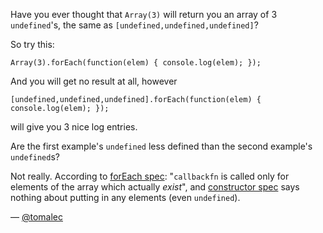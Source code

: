 Have you ever thought that `Array(3)` will return you an array of 3 `undefined`'s,
the same as `[undefined,undefined,undefined]`?

So try this:

```
Array(3).forEach(function(elem) { console.log(elem); });
```

And you will get no result at all, however

```
[undefined,undefined,undefined].forEach(function(elem) { console.log(elem); });
```

will give you 3 nice log entries.

Are the first example's `undefined` less defined than the second example's `undefined`s?

Not really. According to [forEach spec](http://www.ecma-international.org/ecma-262/5.1/#sec-15.4.4.18):
"`callbackfn` is called only for elements of the array which actually *exist*",
and [constructor spec](http://www.ecma-international.org/ecma-262/5.1/#sec-15.4.2.2)
says nothing about putting in any elements (even `undefined`).

— [@tomalec][1]

[1]:https://github.com/tomalec
